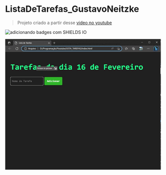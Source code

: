 # ListaDeTarefas_GustavoNeitzke

> Projeto criado a partir desse [video no youtube](https://www.youtube.com/watch?v=42TShjXR0m0)

![adicionando badges com SHIELDS IO](https://img.shields.io/badge/STATUS-CONCLUÍDO-<COLOR>GREEN)

![Resultado Lista de Tarefas](final.gif)
